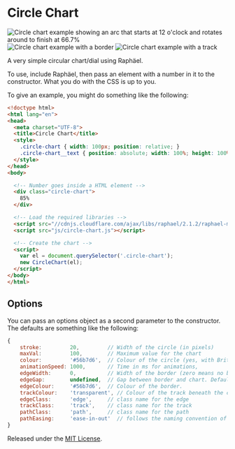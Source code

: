 # Circle Chart

![Circle chart example showing an arc that starts at 12 o'clock and rotates around to finish at 66.7%](http://f.cl.ly/items/073H360N0K3R1S3w2M35/circle-chart-example.png)
![Circle chart example with a border](http://dl.dropboxusercontent.com/s/p9rcmdph0jji1el/2013-11-14%20at%2012.09%20PM.png)
![Circle chart example with a track](http://dl.dropboxusercontent.com/s/d1riu9m3bvj9h2a/2013-11-14%20at%2012.12%20PM.png)

A very simple circular chart/dial using Raphäel.

To use, include Raphäel, then pass an element with a number in it to the constructor. What you do with the CSS is up to you.

To give an example, you might do something like the following:

```html
<!doctype html>
<html lang="en">
<head>
  <meta charset="UTF-8">
  <title>Circle Chart</title>
  <style>
    .circle-chart { width: 100px; position: relative; }
    .circle-chart__text { position: absolute; width: 100%; height: 100%; text-align: center; left: 0; top: 0; line-height: 4; font-family: sans-serif; }
  </style>
</head>
<body>

  <!-- Number goes inside a HTML element -->
  <div class="circle-chart">
    85%
  </div>

  <!-- Load the required libraries -->
  <script src="//cdnjs.cloudflare.com/ajax/libs/raphael/2.1.2/raphael-min.js"></script>
  <script src="js/circle-chart.js"></script>

  <!-- Create the chart -->
  <script>
    var el = document.querySelector('.circle-chart');
    new CircleChart(el);
  </script>
</body>
</html>
```

## Options

You can pass an options object as a second parameter to the constructor. The defaults are something like the following:

```javascript
{
    stroke:         20,         // Width of the circle (in pixels)
    maxVal:         100,        // Maximum value for the chart
    colour:         '#56b7d6',  // Colour of the circle (yes, with British spelling)
    animationSpeed: 1000,       // Time in ms for animations,
    edgeWidth:      0,          // Width of the border (zero means no border)
    edgeGap:        undefined,  // Gap between border and chart. Defaults to edgeWidth.
    edgeColour:     '#56b7d6',  // Colour of the border.
    trackColour:    'transparent', // Colour of the track beneath the chart.
    edgeClass:      'edge',     // class name for the edge
    trackClass:     'track',    // class name for the track
    pathClass:      'path',     // class name for the path
    pathEasing:     'ease-in-out'  // follows the naming convention of Raphael.easing_formulas
}
```

Released under the [MIT License](http://opensource.org/licenses/MIT).